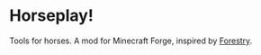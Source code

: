 Horseplay!
==========

Tools for horses. A mod for Minecraft Forge, inspired by [Forestry](http://forestry.sengir.net/wiki.new/doku.php).

